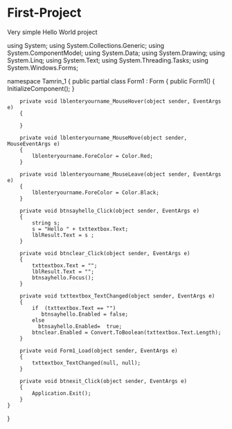 # First-Project
Very simple Hello World project









using System;
using System.Collections.Generic;
using System.ComponentModel;
using System.Data;
using System.Drawing;
using System.Linq;
using System.Text;
using System.Threading.Tasks;
using System.Windows.Forms;

namespace Tamrin_1
{
    public partial class Form1 : Form
    {
        public Form1()
        {
            InitializeComponent();
        }

        private void lblenteryourname_MouseHover(object sender, EventArgs e)
        {
          
        }

        private void lblenteryourname_MouseMove(object sender, MouseEventArgs e)
        {
            lblenteryourname.ForeColor = Color.Red;
        }

        private void lblenteryourname_MouseLeave(object sender, EventArgs e)
        {
            lblenteryourname.ForeColor = Color.Black;
        }

        private void btnsayhello_Click(object sender, EventArgs e)
        {
            string s;
            s = "Hello " + txttextbox.Text;
            lblResult.Text = s ;
        }

        private void btnclear_Click(object sender, EventArgs e)
        {
            txttextbox.Text = "";
            lblResult.Text = "";
            btnsayhello.Focus();
        }

        private void txttextbox_TextChanged(object sender, EventArgs e)
        {
            if  (txttextbox.Text == "") 
               btnsayhello.Enabled = false;
            else
              btnsayhello.Enabled=  true;
            btnclear.Enabled = Convert.ToBoolean(txttextbox.Text.Length);
        }

        private void Form1_Load(object sender, EventArgs e)
        {
            txttextbox_TextChanged(null, null);
        }

        private void btnexit_Click(object sender, EventArgs e)
        {
            Application.Exit(); 
        }
    }
}
